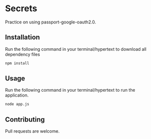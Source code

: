 # Secrets
Practice on using passport-google-oauth2.0.


## Installation
Run the following command in your terminal/hypertext to download all dependency files
``` bash
npm install
```

## Usage
Run the following command in your terminal/hypertext to run the application.
``` bash
node app.js
```

## Contributing
Pull requests are welcome.
